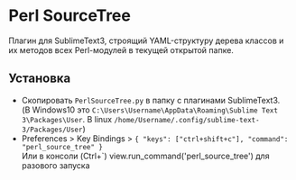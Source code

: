 # Perl SourceTree
Плагин для SublimeText3, строящий YAML-структуру дерева классов и их методов всех Perl-модулей в текущей открытой папке.

## Установка
- Скопировать `PerlSourceTree.py` в папку с плагинами SublimeText3.<br/>(В Windows10 это `C:\Users\Username\AppData\Roaming\Sublime Text 3\Packages\User`. В linux `/home/Username/.config/sublime-text-3/Packages/User`)
- Preferences > Key Bindings > `{ "keys": ["ctrl+shift+c"], "command": "perl_source_tree" }`<br/>Или в консоли (Ctrl+\`) view.run_command('perl_source_tree') для разового запуска
